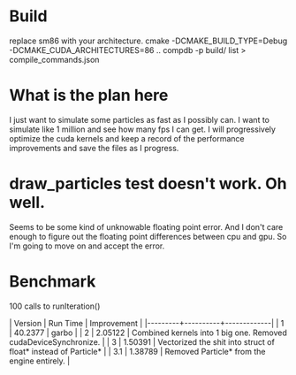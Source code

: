 # Build
replace sm86 with your architecture.
cmake -DCMAKE_BUILD_TYPE=Debug -DCMAKE_CUDA_ARCHITECTURES=86 ..
compdb -p build/ list > compile_commands.json

# What is the plan here
I just want to simulate some particles as fast as I possibly can.
I want to simulate like 1 million and see how many fps I can get.
I will progressively optimize the cuda kernels and keep a record
of the performance improvements and save the files as I progress.

# draw_particles test doesn't work. Oh well.
Seems to be some kind of unknowable floating point error.
And I don't care enough to figure out the floating point differences
between cpu and gpu. So I'm going to move on and accept the error.

# Benchmark
100 calls to runIteration()

| Version | Run Time | Improvement |
|---------+----------+-------------|
| 1       | 40.2377  | garbo |
| 2       | 2.05122  | Combined kernels into 1 big one. Removed cudaDeviceSynchronize. |
| 3       | 1.50391  | Vectorized the shit into struct of float*  instead of Particle* |
| 3.1     | 1.38789  | Removed Particle* from the engine entirely. |
